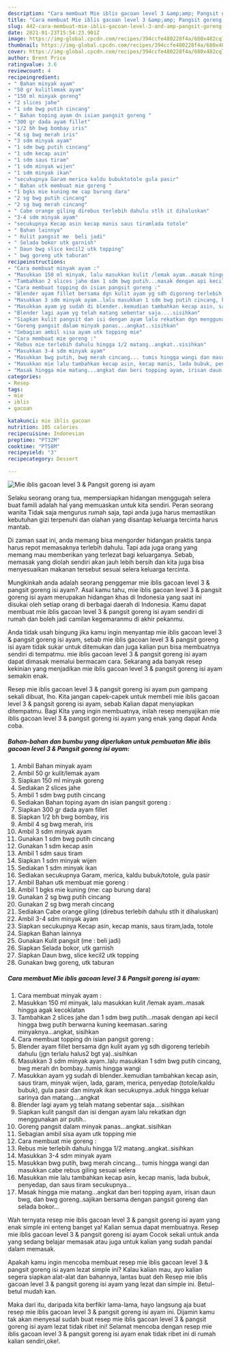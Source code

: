 ```yaml
---
description: "Cara membuat Mie iblis gacoan level 3 &amp;amp; Pangsit goreng isi ayam yang enak Untuk Jualan"
title: "Cara membuat Mie iblis gacoan level 3 &amp;amp; Pangsit goreng isi ayam yang enak Untuk Jualan"
slug: 442-cara-membuat-mie-iblis-gacoan-level-3-and-amp-pangsit-goreng-isi-ayam-yang-enak-untuk-jualan
date: 2021-01-23T15:54:23.901Z
image: https://img-global.cpcdn.com/recipes/394ccfe480228f4a/680x482cq70/mie-iblis-gacoan-level-3-pangsit-goreng-isi-ayam-foto-resep-utama.jpg
thumbnail: https://img-global.cpcdn.com/recipes/394ccfe480228f4a/680x482cq70/mie-iblis-gacoan-level-3-pangsit-goreng-isi-ayam-foto-resep-utama.jpg
cover: https://img-global.cpcdn.com/recipes/394ccfe480228f4a/680x482cq70/mie-iblis-gacoan-level-3-pangsit-goreng-isi-ayam-foto-resep-utama.jpg
author: Brent Price
ratingvalue: 3.6
reviewcount: 4
recipeingredient:
- " Bahan minyak ayam"
- "50 gr kulitlemak ayam"
- "150 ml minyak goreng"
- "2 slices jahe"
- "1 sdm bwg putih cincang"
- " Bahan toping ayam dn isian pangsit goreng "
- "300 gr dada ayam fillet"
- "1/2 bh bwg bombay iris"
- "4 sg bwg merah iris"
- "3 sdm minyak ayam"
- "1 sdm bwg putih cincang"
- "1 sdm kecap asin"
- "1 sdm saus tiram"
- "1 sdm minyak wijen"
- "1 sdm minyak ikan"
- "secukupnya Garam merica kaldu bubuktotole gula pasir"
- " Bahan utk membuat mie goreng "
- "1 bgks mie kuning me cap burung dara"
- "2 sg bwg putih cincang"
- "2 sg bwg merah cincang"
- " Cabe orange giling direbus terlebih dahulu stlh it dihaluskan"
- "3-4 sdm minyak ayam"
- "secukupnya Kecap asin kecap manis saus tiramlada totole"
- " Bahan lainnya"
- " Kulit pangsit me  beli jadi"
- " Selada bokor utk garnish"
- " Daun bwg slice kecil2 utk topping"
- " bwg goreng utk taburan"
recipeinstructions:
- "Cara membuat minyak ayam :"
- "Masukkan 150 ml minyak, lalu masukkan kulit /lemak ayam..masak hingga agak kecoklatan"
- "Tambahkan 2 slices jahe dan 1 sdm bwg putih...masak dengan api kecil hingga bwg putih berwarna kuning keemasan..saring minyaknya...angkat, sisihkan"
- "Cara membuat topping dn isian pangsit goreng :"
- "Blender ayam fillet bersama dgn kulit ayam yg sdh digoreng terlebih dahulu (jgn terlalu halus2 bgt ya)..sisihkan"
- "Masukkan 3 sdm minyak ayam..lalu masukkan 1 sdm bwg putih cincang, bwg merah dn bombay..tumis hingga wangi"
- "Masukkan ayam yg sudah di blender..kemudian tambahkan kecap asin, saus tiram, minyak wijen, lada, garam, merica, penyedap (totole/kaldu bubuk), gula pasir dan minyak ikan secukupnya..aduk hingga keluar sarinya dan matang....angkat"
- "Blender lagi ayam yg telah matang sebentar saja....sisihkan"
- "Siapkan kulit pangsit dan isi dengan ayam lalu rekatkan dgn menggunakan air putih.."
- "Goreng pangsit dalam minyak panas...angkat..sisihkan"
- "Sebagian ambil sisa ayam utk topping mie"
- "Cara membuat mie goreng :"
- "Rebus mie terlebih dahulu hingga 1/2 matang..angkat..sisihkan"
- "Masukkan 3-4 sdm minyak ayam"
- "Masukkan bwg putih, bwg merah cincang... tumis hingga wangi dan masukkan cabe rebus giling sesuai selera"
- "Masukkan mie lalu tambahkan kecap asin, kecap manis, lada bubuk, penyedap, dan saus tiram secukupnya..."
- "Masak hingga mie matang...angkat dan beri topping ayam, irisan daun bwg, dan bwg goreng..sajikan bersama dengan pangsit goreng dan selada bokor..."
categories:
- Resep
tags:
- mie
- iblis
- gacoan

katakunci: mie iblis gacoan 
nutrition: 105 calories
recipecuisine: Indonesian
preptime: "PT32M"
cooktime: "PT58M"
recipeyield: "3"
recipecategory: Dessert

---
```



![Mie iblis gacoan level 3 &amp; Pangsit goreng isi ayam](https://img-global.cpcdn.com/recipes/394ccfe480228f4a/680x482cq70/mie-iblis-gacoan-level-3-pangsit-goreng-isi-ayam-foto-resep-utama.jpg)

Selaku seorang orang tua, mempersiapkan hidangan menggugah selera buat famili adalah hal yang memuaskan untuk kita sendiri. Peran seorang  wanita Tidak saja mengurus rumah saja, tapi anda juga harus memastikan kebutuhan gizi terpenuhi dan olahan yang disantap keluarga tercinta harus mantab.

Di zaman  saat ini, anda memang bisa mengorder hidangan praktis tanpa harus repot memasaknya terlebih dahulu. Tapi ada juga orang yang memang mau memberikan yang terlezat bagi keluarganya. Sebab, memasak yang diolah sendiri akan jauh lebih bersih dan kita juga bisa menyesuaikan makanan tersebut sesuai selera keluarga tercinta. 



Mungkinkah anda adalah seorang penggemar mie iblis gacoan level 3 &amp; pangsit goreng isi ayam?. Asal kamu tahu, mie iblis gacoan level 3 &amp; pangsit goreng isi ayam merupakan hidangan khas di Indonesia yang saat ini disukai oleh setiap orang di berbagai daerah di Indonesia. Kamu dapat membuat mie iblis gacoan level 3 &amp; pangsit goreng isi ayam sendiri di rumah dan boleh jadi camilan kegemaranmu di akhir pekanmu.

Anda tidak usah bingung jika kamu ingin menyantap mie iblis gacoan level 3 &amp; pangsit goreng isi ayam, sebab mie iblis gacoan level 3 &amp; pangsit goreng isi ayam tidak sukar untuk ditemukan dan juga kalian pun bisa membuatnya sendiri di tempatmu. mie iblis gacoan level 3 &amp; pangsit goreng isi ayam dapat dimasak memalui bermacam cara. Sekarang ada banyak resep kekinian yang menjadikan mie iblis gacoan level 3 &amp; pangsit goreng isi ayam semakin enak.

Resep mie iblis gacoan level 3 &amp; pangsit goreng isi ayam pun gampang sekali dibuat, lho. Kita jangan capek-capek untuk membeli mie iblis gacoan level 3 &amp; pangsit goreng isi ayam, sebab Kalian dapat menyiapkan ditempatmu. Bagi Kita yang ingin membuatnya, inilah resep menyajikan mie iblis gacoan level 3 &amp; pangsit goreng isi ayam yang enak yang dapat Anda coba.

<!--inarticleads1-->

##### Bahan-bahan dan bumbu yang diperlukan untuk pembuatan Mie iblis gacoan level 3 &amp; Pangsit goreng isi ayam:

1. Ambil  Bahan minyak ayam
1. Ambil 50 gr kulit/lemak ayam
1. Siapkan 150 ml minyak goreng
1. Sediakan 2 slices jahe
1. Ambil 1 sdm bwg putih cincang
1. Sediakan  Bahan toping ayam dn isian pangsit goreng :
1. Siapkan 300 gr dada ayam fillet
1. Siapkan 1/2 bh bwg bombay, iris
1. Ambil 4 sg bwg merah, iris
1. Ambil 3 sdm minyak ayam
1. Gunakan 1 sdm bwg putih cincang
1. Gunakan 1 sdm kecap asin
1. Ambil 1 sdm saus tiram
1. Siapkan 1 sdm minyak wijen
1. Sediakan 1 sdm minyak ikan
1. Sediakan secukupnya Garam, merica, kaldu bubuk/totole, gula pasir
1. Ambil  Bahan utk membuat mie goreng :
1. Ambil 1 bgks mie kuning (me: cap burung dara)
1. Gunakan 2 sg bwg putih cincang
1. Gunakan 2 sg bwg merah cincang
1. Sediakan  Cabe orange giling (direbus terlebih dahulu stlh it dihaluskan)
1. Ambil 3-4 sdm minyak ayam
1. Siapkan secukupnya Kecap asin, kecap manis, saus tiram,lada, totole
1. Siapkan  Bahan lainnya
1. Gunakan  Kulit pangsit (me : beli jadi)
1. Siapkan  Selada bokor, utk garnish
1. Siapkan  Daun bwg, slice kecil2 utk topping
1. Gunakan  bwg goreng, utk taburan




<!--inarticleads2-->

##### Cara membuat Mie iblis gacoan level 3 &amp; Pangsit goreng isi ayam:

1. Cara membuat minyak ayam :
1. Masukkan 150 ml minyak, lalu masukkan kulit /lemak ayam..masak hingga agak kecoklatan
1. Tambahkan 2 slices jahe dan 1 sdm bwg putih...masak dengan api kecil hingga bwg putih berwarna kuning keemasan..saring minyaknya...angkat, sisihkan
1. Cara membuat topping dn isian pangsit goreng :
1. Blender ayam fillet bersama dgn kulit ayam yg sdh digoreng terlebih dahulu (jgn terlalu halus2 bgt ya)..sisihkan
1. Masukkan 3 sdm minyak ayam..lalu masukkan 1 sdm bwg putih cincang, bwg merah dn bombay..tumis hingga wangi
1. Masukkan ayam yg sudah di blender..kemudian tambahkan kecap asin, saus tiram, minyak wijen, lada, garam, merica, penyedap (totole/kaldu bubuk), gula pasir dan minyak ikan secukupnya..aduk hingga keluar sarinya dan matang....angkat
1. Blender lagi ayam yg telah matang sebentar saja....sisihkan
1. Siapkan kulit pangsit dan isi dengan ayam lalu rekatkan dgn menggunakan air putih..
1. Goreng pangsit dalam minyak panas...angkat..sisihkan
1. Sebagian ambil sisa ayam utk topping mie
1. Cara membuat mie goreng :
1. Rebus mie terlebih dahulu hingga 1/2 matang..angkat..sisihkan
1. Masukkan 3-4 sdm minyak ayam
1. Masukkan bwg putih, bwg merah cincang... tumis hingga wangi dan masukkan cabe rebus giling sesuai selera
1. Masukkan mie lalu tambahkan kecap asin, kecap manis, lada bubuk, penyedap, dan saus tiram secukupnya...
1. Masak hingga mie matang...angkat dan beri topping ayam, irisan daun bwg, dan bwg goreng..sajikan bersama dengan pangsit goreng dan selada bokor...




Wah ternyata resep mie iblis gacoan level 3 &amp; pangsit goreng isi ayam yang enak simple ini enteng banget ya! Kalian semua dapat membuatnya. Resep mie iblis gacoan level 3 &amp; pangsit goreng isi ayam Cocok sekali untuk anda yang sedang belajar memasak atau juga untuk kalian yang sudah pandai dalam memasak.

Apakah kamu ingin mencoba membuat resep mie iblis gacoan level 3 &amp; pangsit goreng isi ayam lezat simple ini? Kalau kalian mau, ayo kalian segera siapkan alat-alat dan bahannya, lantas buat deh Resep mie iblis gacoan level 3 &amp; pangsit goreng isi ayam yang lezat dan simple ini. Betul-betul mudah kan. 

Maka dari itu, daripada kita berfikir lama-lama, hayo langsung aja buat resep mie iblis gacoan level 3 &amp; pangsit goreng isi ayam ini. Dijamin kamu tak akan menyesal sudah buat resep mie iblis gacoan level 3 &amp; pangsit goreng isi ayam lezat tidak ribet ini! Selamat mencoba dengan resep mie iblis gacoan level 3 &amp; pangsit goreng isi ayam enak tidak ribet ini di rumah kalian sendiri,oke!.

